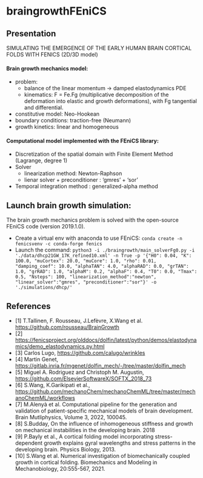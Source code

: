 # braingrowthFEniCS
 
## Presentation
SIMULATING THE EMERGENCE OF THE EARLY HUMAN BRAIN CORTICAL FOLDS WITH FENICS (2D/3D model)

#### Brain growth mechanics model:
- problem:
  - balance of the linear momentum &#8594; damped elastodynamics PDE
  - kinematics: F = Fe.Fg (multiplicative decomposition of the deformation into elastic and growth deformations), with Fg tangential and differential.
- constitutive model: Neo-Hookean
- boundary conditions: traction-free (Neumann)
- growth kinetics: linear and homogeneous 

#### Computational model implemented with the FEniCS library:
- Discretization of the spatial domain with Finite Element Method (Lagrange, degree 1)
- Solver 
  - linearization method: Newton-Raphson
  - lienar solver + preconditioner : ‘gmres’ + ‘sor’ 
- Temporal integration method : generalized-alpha method

## Launch brain growth simulation:
The brain growth mechanics problem is solved with the open-source FEniCS code (version 2019.1.0).
- Create a virtual env with anaconda to use FEniCS: `conda create -n fenicsvenv -c conda-forge fenics`
- Launch the command:
`python3 -i ./braingrowth/main_solverFg0.py -i './data/dhcp21GW_17K_refined10.xml' -n True -p '{"H0": 0.04, "K": 100.0, "muCortex": 20.0, "muCore": 1.0, "rho": 0.01, "damping_coef": 10.0, "alphaTAN": 4.0, "alphaRAD": 0.0, "grTAN": 1.0, "grRAD": 1.0, "alphaM": 0.2, "alphaF": 0.4, "T0": 0.0, "Tmax": 0.5, "Nsteps": 100, "linearization_method":"newton", "linear_solver":"gmres", "preconditioner":"sor"}' -o './simulations/dhcp/' `

## References
- [1]  T.Tallinen, F. Rousseau, J.Lefèvre, X.Wang et al. https://github.com/rousseau/BrainGrowth
- [2] https://fenicsproject.org/olddocs/dolfin/latest/python/demos/elastodynamics/demo_elastodynamics.py.html
- [3] Carlos Lugo, https://github.com/calugo/wrinkles 
- [4] Martin Genet, https://gitlab.inria.fr/mgenet/dolfin_mech/-/tree/master/dolfin_mech 
- [5] Miguel A. Rodriguez and Christoph M. Augustin, https://github.com/ElsevierSoftwareX/SOFTX_2018_73
- [6] S.Wang, K.Garikipati et al., https://github.com/mechanoChem/mechanoChemML/tree/master/mechanoChemML/workflows
- [7] M.Alenyà et al.  Computational pipeline for the generation and validation of patient-specific mechanical models of brain development. Brain Mutliphysics, Volume 3, 2022, 100045.
- [8] S.Budday, On the influence of inhomogeneous stiffness and growth on mechanical instabilities in the developing brain. 2018
- [9] P.Bayly et al., A cortical folding model incorporating stress-dependent growth explains gyral wavelengths and stress patterns in the developing brain. Physics Biology, 2013.
- [10] S.Wang et al. Numerical investigation of biomechanically coupled growth in cortical folding. Biomechanics and Modeling in Mechanobiology, 20:555-567, 2021.

